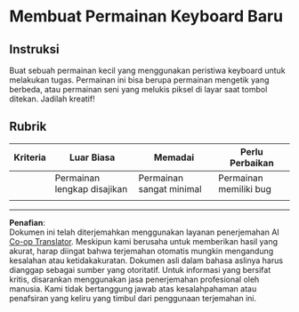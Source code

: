 <!--
CO_OP_TRANSLATOR_METADATA:
{
  "original_hash": "de5384c118e15e4d1d0eaa00fc01b112",
  "translation_date": "2025-08-27T23:12:02+00:00",
  "source_file": "4-typing-game/typing-game/assignment.md",
  "language_code": "id"
}
-->
# Membuat Permainan Keyboard Baru

## Instruksi

Buat sebuah permainan kecil yang menggunakan peristiwa keyboard untuk melakukan tugas. Permainan ini bisa berupa permainan mengetik yang berbeda, atau permainan seni yang melukis piksel di layar saat tombol ditekan. Jadilah kreatif!

## Rubrik

| Kriteria | Luar Biasa              | Memadai                  | Perlu Perbaikan   |
| -------- | ----------------------- | ------------------------ | ----------------- |
|          | Permainan lengkap disajikan | Permainan sangat minimal | Permainan memiliki bug |
|          |                         |                          |                   |

---

**Penafian**:  
Dokumen ini telah diterjemahkan menggunakan layanan penerjemahan AI [Co-op Translator](https://github.com/Azure/co-op-translator). Meskipun kami berusaha untuk memberikan hasil yang akurat, harap diingat bahwa terjemahan otomatis mungkin mengandung kesalahan atau ketidakakuratan. Dokumen asli dalam bahasa aslinya harus dianggap sebagai sumber yang otoritatif. Untuk informasi yang bersifat kritis, disarankan menggunakan jasa penerjemahan profesional oleh manusia. Kami tidak bertanggung jawab atas kesalahpahaman atau penafsiran yang keliru yang timbul dari penggunaan terjemahan ini.